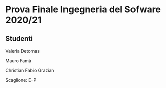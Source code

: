 # Prova Finale Ingegneria del Sofware 2020/21

## Studenti

Valeria Detomas

Mauro Famà

Christian Fabio Grazian

Scaglione: E-P

